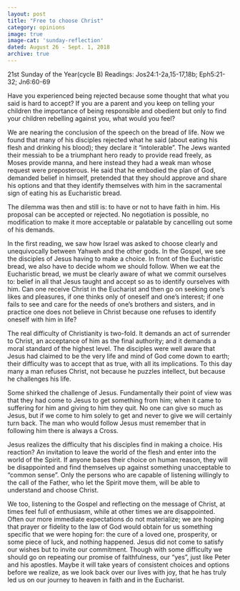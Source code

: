 ```yaml
---
layout: post
title: "Free to choose Christ"
category: opinions
image: true
image-cat: 'sunday-reflection'
dated: August 26 - Sept. 1, 2018
archive: true
---
```


21st Sunday of the Year(cycle B)
Readings:	Jos24:1-2a,15-17,18b; Eph5:21-32; Jn6:60-69

Have you experienced being rejected because some thought that what you said is hard to accept?  If you are a parent and you keep on telling your children the importance of being responsible and obedient but only to find your children rebelling against you, what would you feel?

We are nearing the conclusion of the speech on the bread of life.  Now we found that many of his disciples rejected what he said (about eating his flesh and drinking his blood); they declare it “intolerable”.  The Jews wanted their messiah to be a triumphant hero ready to provide read freely, as Moses provide manna, and here instead they had a weak man whose request were preposterous.  He said that he embodied the plan of God, demanded belief in himself, pretended that they should approve and share his options and that they identify themselves with him in the sacramental sign of eating his as Eucharistic bread.

The dilemma was then and still is: to have or not to have faith in him.  His proposal can be accepted or rejected.  No negotiation is possible, no modification to make it more acceptable or palatable by cancelling out some of his demands.

In the first reading, we saw how Israel was asked to choose clearly and unequivocally between Yahweh and the other gods.  In the Gospel, we see the disciples of Jesus having to make a choice.  In front of the Eucharistic bread, we also have to decide whom we should follow.  When we eat the Eucharistic bread, we must be clearly aware of what we commit ourselves to: belief in all that Jesus taught and accept so as to identify ourselves with him.  Can one receive Christ in the Eucharist and then go on seeking one’s likes and pleasures, if one thinks only of oneself and one’s interest; if one fails to see and care for the needs of one’s brothers and sisters, and in practice one does not believe in Christ because one refuses to identify oneself with him in life?

The real difficulty of Christianity is two-fold. It demands an act of surrender to Christ, an acceptance of him as the final authority; and it demands a moral standard of the highest level. The disciples were well aware that Jesus had claimed to be the very life and mind of God come down to earth; their difficulty was to accept that as true, with all its implications. To this day many a man refuses Christ, not because he puzzles intellect, but because he challenges his life.

Some shirked the challenge of Jesus. Fundamentally their point of view was that they had come to Jesus to get something from him; when it came to suffering for him and giving to him they quit. No one can give so much as Jesus, but if we come to him solely to get and never to give we will certainly turn back. The man who would follow Jesus must remember that in following him there is always a Cross.

Jesus realizes the difficulty that his disciples find in making a choice.  His reaction?  An invitation to leave the world of the flesh and enter into the world of the Spirit.  If anyone bases their choice on human reason, they will be disappointed and find themselves up against something unacceptable to “common sense”.  Only the persons who are capable of listening willingly to the call of the Father, who let the Spirit move them, will be able to understand and choose Christ.

We too, listening to the Gospel and reflecting on the message of Christ, at times feel full of enthusiasm, while at other times we are disappointed.  Often our more immediate expectations do not materialize; we are hoping that prayer or fidelity to the law of God would obtain for us something specific that we were hoping for: the cure of a loved one, prosperity, or some piece of luck, and nothing happened.  Jesus did not come to satisfy our wishes but to invite our commitment.  Though with some difficulty we should go on repeating our promise of faithfulness, our “yes”, just like Peter and his apostles.  Maybe it will take years of consistent choices and options before we realize, as we look back over our lives with joy, that he has truly led us on our journey to heaven in faith and in the Eucharist.